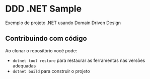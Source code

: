 DDD .NET Sample
===============

Exemplo de projeto .NET usando Domain Driven Design

## Contribuindo com código

Ao clonar o repositório você pode:

* `dotnet tool restore` para restaurar as ferramentas nas versões adequadas
* `dotnet build` para construir o projeto